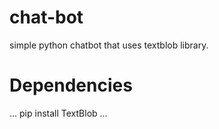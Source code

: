 # chat-bot
simple python chatbot that uses textblob library.
# Dependencies
...
pip install TextBlob
...
